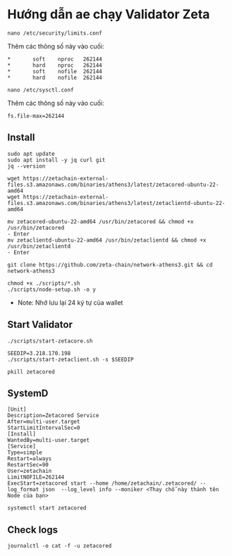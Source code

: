# Hướng dẫn ae chạy Validator Zeta

```
nano /etc/security/limits.conf
```
Thêm các thông số này vào cuối:
```
*       soft    nproc   262144
*       hard    nproc   262144
*       soft    nofile  262144
*       hard    nofile  262144
```
```
nano /etc/sysctl.conf
```
Thêm các thông số này vào cuối:
```
fs.file-max=262144
```
## Install
```
sudo apt update
sudo apt install -y jq curl git
jq --version
```
```
wget https://zetachain-external-files.s3.amazonaws.com/binaries/athens3/latest/zetacored-ubuntu-22-amd64
wget https://zetachain-external-files.s3.amazonaws.com/binaries/athens3/latest/zetaclientd-ubuntu-22-amd64
```
```
mv zetacored-ubuntu-22-amd64 /usr/bin/zetacored && chmod +x /usr/bin/zetacored
- Enter
mv zetaclientd-ubuntu-22-amd64 /usr/bin/zetaclientd && chmod +x /usr/bin/zetaclientd
- Enter
```
```
git clone https://github.com/zeta-chain/network-athens3.git && cd network-athens3
```
```
chmod +x ./scripts/*.sh
./scripts/node-setup.sh -o y
```
* Note: Nhớ lưu lại 24 ký tự của wallet
## Start Validator
```
./scripts/start-zetacore.sh
```
```
SEEDIP=3.218.170.198
./scripts/start-zetaclient.sh -s $SEEDIP
```
```
pkill zetacored
```
## SystemD
```
[Unit]
Description=Zetacored Service
After=multi-user.target
StartLimitIntervalSec=0
[Install]
WantedBy=multi-user.target
[Service]
Type=simple
Restart=always
RestartSec=90
User=zetachain
LimitNOFILE=262144
ExecStart=zetacored start --home /home/zetachain/.zetacored/ --log_format json  --log_level info --moniker <Thay chỗ này thành tên Node của bạn>
```
```
systemctl start zetacored
```
## Check logs
```
journalctl -o cat -f -u zetacored
```
